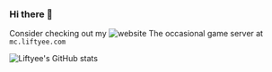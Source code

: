 ### Hi there 👋

Consider checking out my ![website](https://liftyee.com)
The occasional game server at `mc.liftyee.com`

![Liftyee's GitHub stats](https://github-readme-stats.vercel.app/api?username=Liftyee&show_icons=true&count_private=true&theme=cobalt)

<!--
**Liftyee/Liftyee** is a ✨ _special_ ✨ repository because its `README.md` (this file) appears on your GitHub profile.

Here are some ideas to get you started:

- 🔭 I’m currently working on ...
- 🌱 I’m currently learning ...
- 👯 I’m looking to collaborate on ...
- 🤔 I’m looking for help with ...
- 💬 Ask me about ...
- 📫 How to reach me: ...
- 😄 Pronouns: ...
- ⚡ Fun fact: ...
-->
